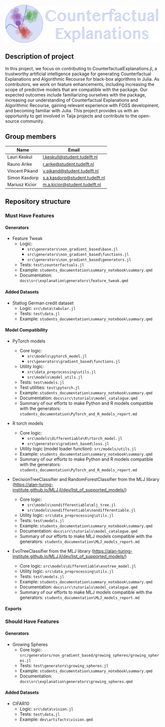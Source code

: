 ![](./pictures/logo.png)

## Description of project

In this project, we focus on contributing to CounterfactualExplanations.jl, a trustworthy artificial intelligence package for generating Counterfactual Explanations and Algorithmic Recourse for black-box algorithms in Julia. As contributors, we work on feature enhancements, including increasing the scope of predictive models that are compatible with the package. Our expected outcomes include familiarizing ourselves with the package, increasing our understanding of Counterfactual Explanations and Algorithmic Recourse, gaining relevant experience with FOSS development, and becoming familiar with Julia. This project provides us with an opportunity to get involved in Taija projects and contribute to the open-source community.

## Group members

| Name           | Email                          |
| -------------- | ------------------------------ |
| Lauri Keskul   | l.keskull@student.tudelft.nl   |
| Rauno Arike    | r.arike@student.tudelft.nl     |
| Vincent Pikand | v.pikand@student.tudelft.nl    |
| Simon Kasdorp  | s.a.kasdorp@student.tudelft.nl |
| Mariusz Kicior | m.a.kicior@student.tudelft.nl  |

## Repository structure

### Must Have Features

#### Generators

- Feature Tweak
  - Logic:
    - `src\generators\non_gradient_based\base.jl`
    - `src\generators\non_gradient_based\functions.jl`
    - `src\generators\non_gradient_based\generators.jl`
  - Tests: `test\counterfactuals.jl`
  - Example: `students_documentation\summary_notebook\summary.qmd`
  - Documentation: `docs\src\explanation\generators\feature_tweak.qmd`

#### Added Datasets

- Statlog German credit dataset 
  - Logic: `src\data\tabular.jl`
  - Tests: `test\data.jl`
  - Example: `students_documentation\summary_notebook\summary.qmd`

#### Model Compatibility

- PyTorch models
  - Core logic:
    - `src\models\pytorch_model.jl`
    - `src\generators\gradient_based\functions.jl`
  - Utility logic:
    - `src\data_preprocessing\utils.jl`
    - `src\models\model_utils.jl`
  - Tests: `test\models.jl`
  - Test utilities: `test\pytorch.jl`
  - Example: `students_documentation\summary_notebook\summary.qmd`
  - Documentation: `docs\src\tutorials\model_catalogue.qmd`
  - Summary of our efforts to make Python and R models compatible with the generators: `students_documentation\PyTorch_and_R_models_report.md`

- R torch models
  - Core logic:
    - `src\models\differentiable\R\rtorch_model.jl`
    - `src\generators\gradient_based\loss.jl`
  - Utility logic (model loader function): `src/models/utils.jl`
  - Example: `students_documentation\summary_notebook\summary.qmd`
  - Summary of our efforts to make Python and R models compatible with the generators: `students_documentation\PyTorch_and_R_models_report.md`

- DecisionTreeClassifier and RandomForestClassifier from the MLJ library (https://alan-turing-institute.github.io/MLJ.jl/dev/list_of_supported_models/) 
  - Core logic:
    - `src\models\nondifferentiable\mlj_tree.jl`
    - `src\models\nondifferentiable\nondifferentiable.jl`
  - Utility logic: `src\data_preprocessing\utils.jl`
  - Tests: `test\models.jl`
  - Example: `students_documentation\summary_notebook\summary.qmd`
  - Documentation: `docs\src\tutorials\model_catalogue.qmd`
  - Summary of our efforts to make MLJ models compatible with the generators: `students_documentation\MLJ_models_report.md`

- EvoTreeClassifier from the MLJ library (https://alan-turing-institute.github.io/MLJ.jl/dev/list_of_supported_models/) 
  - Core logic: `src\models\differentiable\evotree_model.jl`
  - Utility logic: `src\data_preprocessing\utils.jl`
  - Tests: `test\models.jl`
  - Example: `students_documentation\summary_notebook\summary.qmd`
  - Documentation: `docs\src\tutorials\model_catalogue.qmd`
  - Summary of our efforts to make MLJ models compatible with the generators: `students_documentation\MLJ_models_report.md`

#### Exports

### Should Have Features

#### Generators

- Growing Spheres
  - Core logic: `src/generators/non_gradient_based/growing_spheres/growing_spheres.jl`
  - Tests: `test\generators\growing_spheres.jl`
  - Example: `students_documentation\summary_notebook\summary.qmd`
  - Documentation: `docs\src\explanation\generators\growing_spheres.qmd`

#### Added Datasets

- CIFAR10 
  - Logic: `src\data\vision.jl`
  - Tests: `test\data.jl`
  - Example: `dev\artifacts\vision.qmd`